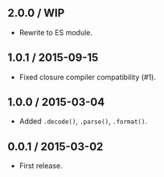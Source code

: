 2.0.0 / WIP
------------------

- Rewrite to ES module.


1.0.1 / 2015-09-15
------------------

- Fixed closure compiler compatibility (#1).


1.0.0 / 2015-03-04
------------------

- Added `.decode()`, `.parse()`, `.format()`.


0.0.1 / 2015-03-02
------------------

- First release.
